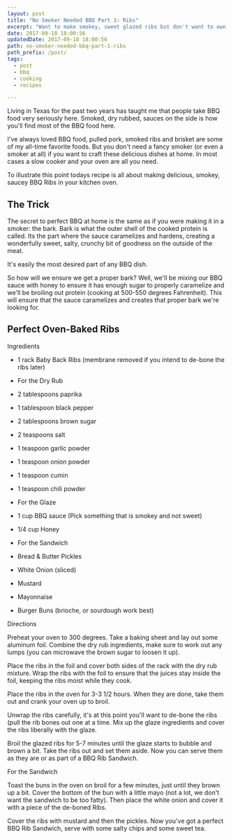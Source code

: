 ```yaml
---
layout: post
title: "No Smoker Needed BBQ Part 1: Ribs"
excerpt: "Want to make smokey, sweet glazed ribs but don't want to own or operate a smoker? This is the recipe for you!"
date: 2017-09-18 18:00:56
updatedDate: 2017-09-18 18:00:56
path: no-smoker-needed-bbq-part-1-ribs
path_prefix: /post/
tags:
  - post
  - bbq
  - cooking
  - recipes

---
```


Living in Texas for the past two years has taught me that people take BBQ food very seriously here. Smoked, dry rubbed, sauces on the side is how you'll find most of the BBQ food here.

I've always loved BBQ food, pulled pork, smoked ribs and brisket are some of my all-time favorite foods. But you don't need a fancy smoker (or even a smoker at all) if you want to craft these delicious dishes at home. In most cases a slow cooker and your oven are all you need.

To illustrate this point todays recipe is all about making delicious, smokey, saucey BBQ Ribs in your kitchen oven.
## The Trick

The secret to perfect BBQ at home is the same as if you were making it in a smoker: the bark. Bark is what the outer shell of the cooked protein is called. Its the part where the sauce caramelizes and hardens, creating a wonderfully sweet, salty, crunchy bit of goodness on the outside of the meat.

It's easily the most desired part of any BBQ dish.

So how will we ensure we get a proper bark? Well, we'll be mixing our BBQ sauce with honey to ensure it has enough sugar to properly caramelize and we'll be broiling out protein (cooking at 500-550 degrees Fahrenheit). This will ensure that the sauce caramelizes and creates that proper bark we're looking for.

 
## Perfect Oven-Baked Ribs

Ingredients

- 1 rack Baby Back Ribs (membrane removed if you intend to de-bone the ribs later)
- For the Dry Rub

- 2 tablespoons paprika
- 1 tablespoon black pepper
- 2 tablespoons brown sugar
- 2 teaspoons salt
- 1 teaspoon garlic powder
- 1 teaspoon onion powder
- 1 teaspoon cumin
- 1 teaspoon chili powder


- For the Glaze

- 1 cup BBQ sauce (Pick something that is smokey and not sweet)
- 1/4 cup Honey


- For the Sandwich

- Bread & Butter Pickles
- White Onion (sliced)
- Mustard
- Mayonnaise
- Burger Buns (brioche, or sourdough work best)



Directions

Preheat your oven to 300 degrees. Take a baking sheet and lay out some aluminum foil. Combine the dry rub ingredients, make sure to work out any lumps (you can microwave the brown sugar to loosen it up).

Place the ribs in the foil and cover both sides of the rack with the dry rub mixture. Wrap the ribs with the foil to ensure that the juices stay inside the foil, keeping the ribs moist while they cook.

Place the ribs in the oven for 3-3 1/2 hours. When they are done, take them out and crank your oven up to broil.

Unwrap the ribs carefully, it's at this point you'll want to de-bone the ribs (pull the rib bones out one at a time. Mix up the glaze ingredients and cover the ribs liberally with the glaze.

Broil the glazed ribs for 5-7 minutes until the glaze starts to bubble and brown a bit. Take the ribs out and set them aside. Now you can serve them as they are or as part of a BBQ Rib Sandwich.

For the Sandwich

Toast the buns in the oven on broil for a few minutes, just until they brown up a bit. Cover the bottom of the bun with a little mayo (not a lot, we don't want the sandwich to be too fatty). Then place the white onion and cover it with a piece of the de-boned Ribs.

Cover the ribs with mustard and then the pickles. Now you've got a perfect BBQ Rib Sandwich, serve with some salty chips and some sweet tea.

 

 